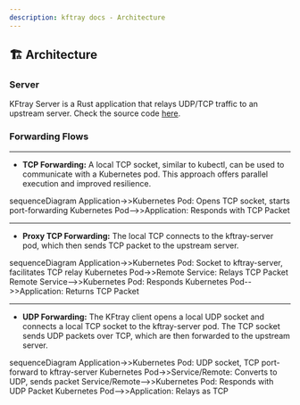 ```yaml
---
description: kftray docs - Architecture
---
```


## 🏗 Architecture

### Server

KFtray Server is a Rust application that relays UDP/TCP traffic to an upstream server. Check the source code [here](https://github.com/hcavarsan/kftray/tree/main/kftray-server).

### Forwarding Flows

---

- **TCP Forwarding:** A local TCP socket, similar to kubectl, can be used to communicate with a Kubernetes pod. This approach offers parallel execution and improved resilience.

<Mermaid>
sequenceDiagram
Application->>Kubernetes Pod: Opens TCP socket, starts port-forwarding
Kubernetes Pod-->>Application: Responds with TCP Packet
</Mermaid>

---

- **Proxy TCP Forwarding:** The local TCP connects to the kftray-server pod, which then sends TCP packet to the upstream server.

<Mermaid>
sequenceDiagram
Application->>Kubernetes Pod: Socket to kftray-server, facilitates TCP relay
Kubernetes Pod->>Remote Service: Relays TCP Packet
Remote Service-->>Kubernetes Pod: Responds
Kubernetes Pod-->>Application: Returns TCP Packet
</Mermaid>

---

- **UDP Forwarding:** The KFtray client opens a local UDP socket and connects a local TCP socket to the kftray-server pod. The TCP socket sends UDP packets over TCP, which are then forwarded to the upstream server.

<Mermaid>
sequenceDiagram
Application->>Kubernetes Pod: UDP socket, TCP port-forward to kftray-server
Kubernetes Pod->>Service/Remote: Converts to UDP, sends packet
Service/Remote-->>Kubernetes Pod: Responds with UDP Packet
Kubernetes Pod-->>Application: Relays as TCP
</Mermaid>
